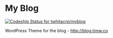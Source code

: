 My Blog
======

[ ![Codeship Status for twhitacre/myblog](https://codeship.io/projects/037f2980-4471-0132-5566-224ad7020b2f/status)](https://codeship.io/projects/44835)

WordPress Theme for the blog - http://blog.timw.co
